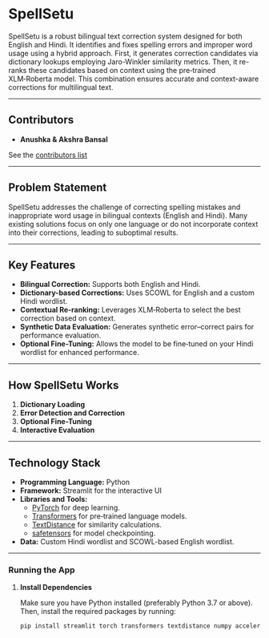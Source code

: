 # SpellSetu

SpellSetu is a robust bilingual text correction system designed for both English and Hindi. It identifies and fixes spelling errors and improper word usage using a hybrid approach. First, it generates correction candidates via dictionary lookups employing Jaro-Winkler similarity metrics. Then, it re-ranks these candidates based on context using the pre‑trained XLM‑Roberta model. This combination ensures accurate and context-aware corrections for multilingual text.

---

## Contributors

- **Anushka & Akshra Bansal**

See the [contributors list]([https://github.com/Anushkatech5],[https://github.com/akshrabansal)

---

## Problem Statement

SpellSetu addresses the challenge of correcting spelling mistakes and inappropriate word usage in bilingual contexts (English and Hindi). Many existing solutions focus on only one language or do not incorporate context into their corrections, leading to suboptimal results.

---

## Key Features

- **Bilingual Correction:** Supports both English and Hindi.
- **Dictionary-based Corrections:** Uses SCOWL for English and a custom Hindi wordlist.
- **Contextual Re-ranking:** Leverages XLM‑Roberta to select the best correction based on context.
- **Synthetic Data Evaluation:** Generates synthetic error–correct pairs for performance evaluation.
- **Optional Fine-Tuning:** Allows the model to be fine‑tuned on your Hindi wordlist for enhanced performance.

---

## How SpellSetu Works

1. **Dictionary Loading**  
2. **Error Detection and Correction**  
3. **Optional Fine-Tuning**     
4. **Interactive Evaluation**

---

## Technology Stack

- **Programming Language:** Python
- **Framework:** Streamlit for the interactive UI
- **Libraries and Tools:**
  - [PyTorch](https://pytorch.org/) for deep learning.
  - [Transformers](https://huggingface.co/transformers/) for pre‑trained language models.
  - [TextDistance](https://pypi.org/project/textdistance/) for similarity calculations.
  - [safetensors](https://github.com/huggingface/safetensors) for model checkpointing.
- **Data:** Custom Hindi wordlist and SCOWL-based English wordlist.

---

### Running the App

1. **Install Dependencies**

   Make sure you have Python installed (preferably Python 3.7 or above). Then, install the required packages by running:
   
   ```bash
   pip install streamlit torch transformers textdistance numpy accelerate safetensors
